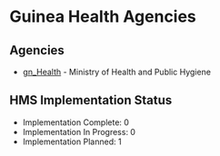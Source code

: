 # Guinea Health Agencies

## Agencies

- [gn_Health](gn_Health/index.md) - Ministry of Health and Public Hygiene

## HMS Implementation Status

- Implementation Complete: 0
- Implementation In Progress: 0
- Implementation Planned: 1
